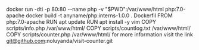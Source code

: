 docker run -dti -p 80:80 --name php -v "$PWD":/var/www/html php:7.0-apache
docker build -t anyname/php:interns-1.0.0 .
Dockerfil
FROM php:7.0-apache
RUN apt update
RUN apt install -y vim
COPY scripts/info.php /var/www/html/
COPY scripts/countlog.txt /var/www/html/
COPY scripts/counter.php /var/www/html/
for more information visit the link 
git@github.com:noluyanda/visit-counter.git
